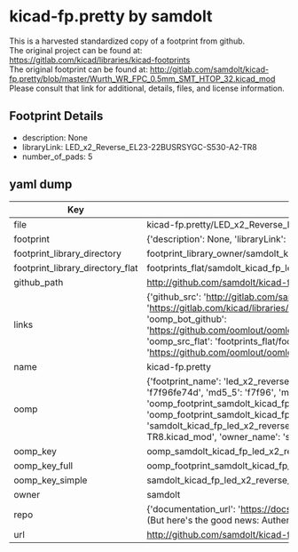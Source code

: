 # kicad-fp.pretty by samdolt  
This is a harvested standardized copy of a footprint from github.  
The original project can be found at:  
https://gitlab.com/kicad/libraries/kicad-footprints  
The original footprint can be found at:
http://gitlab.com/samdolt/kicad-fp.pretty/blob/master/Wurth_WR_FPC_0.5mm_SMT_HTOP_32.kicad_mod
Please consult that link for additional, details, files, and license information.  
## Footprint Details
* description: None  
* libraryLink: LED_x2_Reverse_EL23-22BUSRSYGC-S530-A2-TR8  
* number_of_pads: 5  
## yaml dump  
| Key | Value |  
| --- | --- |  
| file | kicad-fp.pretty/LED_x2_Reverse_EL23-22BUSRSYGC-S530-A2-TR8.kicad_mod |  
| footprint | {'description': None, 'libraryLink': 'LED_x2_Reverse_EL23-22BUSRSYGC-S530-A2-TR8', 'number_of_pads': 5} |  
| footprint_library_directory | footprint_library_owner/samdolt_kicad-fp.pretty |  
| footprint_library_directory_flat | footprints_flat/samdolt_kicad_fp_led_x2_reverse_el23_22busrsygc_s530_a2_tr8/working |  
| github_path | http://github.com/samdolt/kicad-fp.pretty/blob/master/LED_x2_Reverse_EL23-22BUSRSYGC-S530-A2-TR8.kicad_mod |  
| links | {'github_src': 'http://gitlab.com/samdolt/kicad-fp.pretty/blob/master/Wurth_WR_FPC_0.5mm_SMT_HTOP_32.kicad_mod', 'github_src_repo': 'https://gitlab.com/kicad/libraries/kicad-footprints', 'oomp_bot': 'footprints/samdolt_kicad_fp_led_x2_reverse_el23_22busrsygc_s530_a2_tr8/working', 'oomp_bot_github': 'https://github.com/oomlout/oomlout_oomp_footprint_bot/tree/main/footprints/samdolt_kicad_fp_led_x2_reverse_el23_22busrsygc_s530_a2_tr8/working', 'oomp_src_flat': 'footprints_flat/footprints_flat/samdolt_kicad_fp_led_x2_reverse_el23_22busrsygc_s530_a2_tr8/working', 'oomp_src_flat_github': 'https://github.com/oomlout/oomlout_oomp_footprint_src/tree/main/footprints_flat/samdolt_kicad_fp_led_x2_reverse_el23_22busrsygc_s530_a2_tr8/working'} |  
| name | kicad-fp.pretty |  
| oomp | {'footprint_name': 'led_x2_reverse_el23_22busrsygc_s530_a2_tr8', 'library_name': 'kicad_fp', 'md5': 'f7f96fe74df206cfa26ea9299ee2b10a', 'md5_10': 'f7f96fe74d', 'md5_5': 'f7f96', 'md5_6': 'f7f96f', 'oomp_key': 'oomp_samdolt_kicad_fp_led_x2_reverse_el23_22busrsygc_s530_a2_tr8', 'oomp_key_extra': 'oomp_footprint_samdolt_kicad_fp_led_x2_reverse_el23_22busrsygc_s530_a2_tr8', 'oomp_key_full': 'oomp_footprint_samdolt_kicad_fp_led_x2_reverse_el23_22busrsygc_s530_a2_tr8_f7f96f', 'oomp_key_simple': 'samdolt_kicad_fp_led_x2_reverse_el23_22busrsygc_s530_a2_tr8', 'original_filename': 'kicad-fp.pretty/LED_x2_Reverse_EL23-22BUSRSYGC-S530-A2-TR8.kicad_mod', 'owner_name': 'samdolt'} |  
| oomp_key | oomp_samdolt_kicad_fp_led_x2_reverse_el23_22busrsygc_s530_a2_tr8 |  
| oomp_key_full | oomp_footprint_samdolt_kicad_fp_led_x2_reverse_el23_22busrsygc_s530_a2_tr8 |  
| oomp_key_simple | samdolt_kicad_fp_led_x2_reverse_el23_22busrsygc_s530_a2_tr8 |  
| owner | samdolt |  
| repo | {'documentation_url': 'https://docs.github.com/rest/overview/resources-in-the-rest-api#rate-limiting', 'message': "API rate limit exceeded for 84.66.173.59. (But here's the good news: Authenticated requests get a higher rate limit. Check out the documentation for more details.)"} |  
| url | http://github.com/samdolt/kicad-fp.pretty |  

